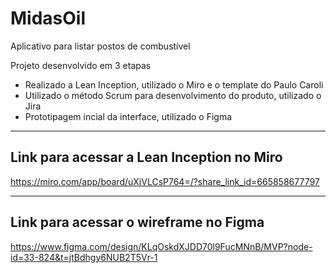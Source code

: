 # MidasOil

Aplicativo para listar postos de combustível

Projeto desenvolvido em 3 etapas
- Realizado a Lean Inception, utilizado o Miro e o template do Paulo Caroli
- Utilizado o método Scrum para desenvolvimento do produto, utilizado o Jira
- Prototipagem incial da interface, utilizado o Figma

---
## Link para acessar a Lean Inception no Miro
https://miro.com/app/board/uXjVLCsP764=/?share_link_id=665858677797

---
## Link para acessar o wireframe no Figma
https://www.figma.com/design/KLqOskdXJDD70l9FucMNnB/MVP?node-id=33-824&t=jtBdhgy6NUB2T5Vr-1
